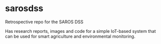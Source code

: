 # sarosdss
Retrospective repo for the SAROS DSS


Has research reports, images and code for a simple IoT-based system that can be used for smart agriculture and environmental monitoring.
